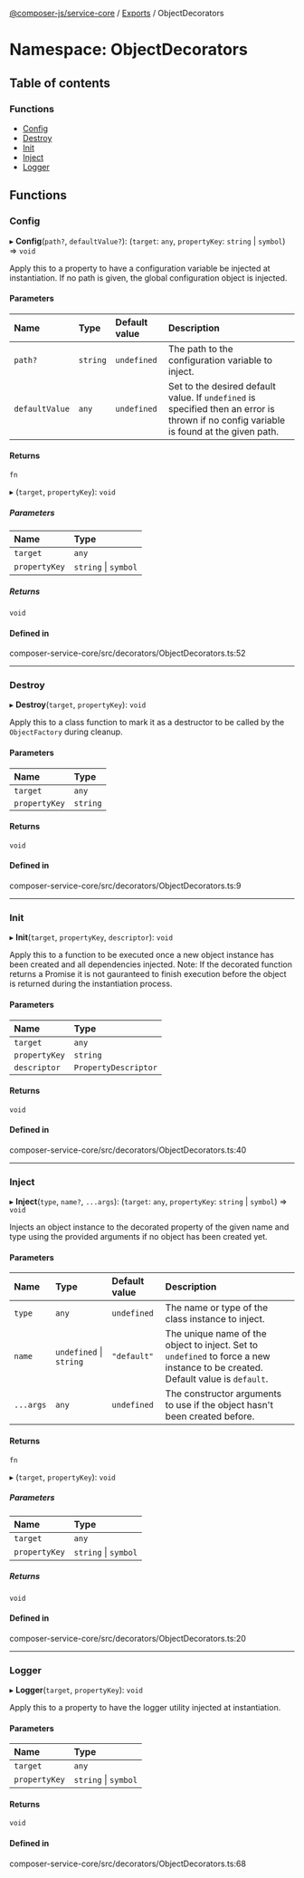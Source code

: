 [@composer-js/service-core](../README.md) / [Exports](../modules.md) / ObjectDecorators

# Namespace: ObjectDecorators

## Table of contents

### Functions

- [Config](ObjectDecorators.md#config)
- [Destroy](ObjectDecorators.md#destroy)
- [Init](ObjectDecorators.md#init)
- [Inject](ObjectDecorators.md#inject)
- [Logger](ObjectDecorators.md#logger)

## Functions

### Config

▸ **Config**(`path?`, `defaultValue?`): (`target`: `any`, `propertyKey`: `string` \| `symbol`) => `void`

Apply this to a property to have a configuration variable be injected at instantiation. If no path is given, the
global configuration object is injected.

#### Parameters

| Name | Type | Default value | Description |
| :------ | :------ | :------ | :------ |
| `path?` | `string` | `undefined` | The path to the configuration variable to inject. |
| `defaultValue` | `any` | `undefined` | Set to the desired default value. If `undefined` is specified then an error is thrown if no config variable is found at the given path. |

#### Returns

`fn`

▸ (`target`, `propertyKey`): `void`

##### Parameters

| Name | Type |
| :------ | :------ |
| `target` | `any` |
| `propertyKey` | `string` \| `symbol` |

##### Returns

`void`

#### Defined in

composer-service-core/src/decorators/ObjectDecorators.ts:52

___

### Destroy

▸ **Destroy**(`target`, `propertyKey`): `void`

Apply this to a class function to mark it as a destructor to be called by the `ObjectFactory` during cleanup.

#### Parameters

| Name | Type |
| :------ | :------ |
| `target` | `any` |
| `propertyKey` | `string` |

#### Returns

`void`

#### Defined in

composer-service-core/src/decorators/ObjectDecorators.ts:9

___

### Init

▸ **Init**(`target`, `propertyKey`, `descriptor`): `void`

Apply this to a function to be executed once a new object instance has been created and all dependencies injected.
Note: If the decorated function returns a Promise it is not gauranteed to finish execution before the object is
returned during the instantiation process.

#### Parameters

| Name | Type |
| :------ | :------ |
| `target` | `any` |
| `propertyKey` | `string` |
| `descriptor` | `PropertyDescriptor` |

#### Returns

`void`

#### Defined in

composer-service-core/src/decorators/ObjectDecorators.ts:40

___

### Inject

▸ **Inject**(`type`, `name?`, `...args`): (`target`: `any`, `propertyKey`: `string` \| `symbol`) => `void`

Injects an object instance to the decorated property of the given name and type using the provided arguments
if no object has been created yet.

#### Parameters

| Name | Type | Default value | Description |
| :------ | :------ | :------ | :------ |
| `type` | `any` | `undefined` | The name or type of the class instance to inject. |
| `name` | `undefined` \| `string` | `"default"` | The unique name of the object to inject. Set to `undefined` to force a new instance to be created. Default value is `default`. |
| `...args` | `any` | `undefined` | The constructor arguments to use if the object hasn't been created before. |

#### Returns

`fn`

▸ (`target`, `propertyKey`): `void`

##### Parameters

| Name | Type |
| :------ | :------ |
| `target` | `any` |
| `propertyKey` | `string` \| `symbol` |

##### Returns

`void`

#### Defined in

composer-service-core/src/decorators/ObjectDecorators.ts:20

___

### Logger

▸ **Logger**(`target`, `propertyKey`): `void`

Apply this to a property to have the logger utility injected at instantiation.

#### Parameters

| Name | Type |
| :------ | :------ |
| `target` | `any` |
| `propertyKey` | `string` \| `symbol` |

#### Returns

`void`

#### Defined in

composer-service-core/src/decorators/ObjectDecorators.ts:68
